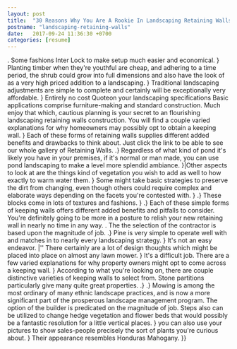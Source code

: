```yaml
---
layout: post
title:  "30 Reasons Why You Are A Rookie In Landscaping Retaining Walls"
postname: "landscaping-retaining-walls"
date:   2017-09-24 11:36:30 +0700
categories: [resume]
---
```

. Some fashions Inter Lock to make setup much easier and economical. } Planting timber when they're youthful are cheap, and adhering to a time period, the shrub could grow into full dimensions and also have the look of as a very high priced addition to a landscaping. } Traditional landscaping adjustments are simple to complete and certainly will be exceptionally very affordable. } Entirely no cost Quoteon your landscaping specifications Basic applications comprise furniture-making and standard construction. Much enjoy that which, cautious planning is your secret to an flourishing landscaping retaining walls construction. You will find a couple varied explanations for why homeowners may possibly opt to obtain a keeping wall. } Each of these forms of retaining walls supplies different added benefits and drawbacks to think about. Just click the link to be able to see our whole gallery of Retaining Walls. .} Regardless of what kind of pond it's likely you have in your premises, if it's normal or man made, you can use pond landscaping to make a level more splendid ambiance. }|Other aspects to look at are the things kind of vegetation you wish to add as well to how exactly to warm water them. } Some might take basic strategies to preserve the dirt from changing, even though others could require complex and elaborate ways depending on the facets you're contested with. } .} These blocks come in lots of textures and fashions. } .} Each of these simple forms of keeping walls offers different added benefits and pitfalls to consider. You're definitely going to be more in a posture to relish your new retaining wall in nearly no time in any way. . The the selection of the contractor is based upon the magnitude of job. .} Pine is very simple to operate well with and matches in to nearly every landscaping strategy. } It's not an easy endeavor. |'' There certainly are a lot of design thoughts which might be placed into place on almost any lawn mower. } It's a difficult job. There are a few varied explanations for why property owners might opt to come across a keeping wall. } According to what you're looking on, there are couple distinctive varieties of keeping walls to select from. Stone partitions particularly give many quite great properties. .} .} Mowing is among the most ordinary of many ethnic landscape practices, and is now a more significant part of the prosperous landscape management program. The option of the builder is predicated on the magnitude of job. Steps also can be utilized to change hedge vegetation and flower beds that would possibly be a fantastic resolution for a little vertical places. } you can also use your pictures to show sales-people precisely the sort of plants you're curious about. } Their appearance resembles Honduras Mahogany. }}

